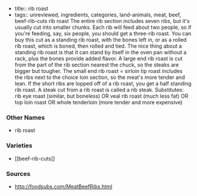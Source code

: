 - title:: rib roast
- tags:: unreviewed, ingredients, categories, land-animals, meat, beef, beef-rib-cuts
rib roast The entire rib section includes seven ribs, but it's usually cut into smaller chunks. Each rib will feed about two people, so if you're feeding, say, six people, you should get a three-rib roast. You can buy this cut as a standing rib roast, with the bones left in, or as a rolled rib roast, which is boned, then rolled and tied. The nice thing about a standing rib roast is that it can stand by itself in the oven pan without a rack, plus the bones provide added flavor. A large end rib roast is cut from the part of the rib section nearest the chuck, so the steaks are bigger but tougher. The small end rib roast = sirloin tip roast includes the ribs next to the choice loin section, so the meat's more tender and lean. If the short ribs are lopped off of a rib roast, you get a half standing rib roast. A steak cut from a rib roast is called a rib steak. Substitutes: rib eye roast (similar, but boneless) OR veal rib roast (much less fat) OR top loin roast OR whole tenderloin (more tender and more expensive)

### Other Names

* rib roast

### Varieties

* [[beef-rib-cuts]]

### Sources
* http://foodsubs.com/MeatBeefRibs.html
